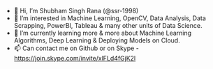 - 👋 Hi, I’m Shubham Singh Rana (@ssr-1998)
- 👀 I’m interested in Machine Learning, OpenCV, Data Analysis, Data Scrapping, PowerBI, Tableau & many other units of Data Science.
- 🌱 I’m currently learning more & more about Machine Learning Algorithms, Deep Learning & Deploying Models on Cloud.
- 📫 Can contact me on Github or on Skype - https://join.skype.com/invite/xlFLd4fGjK2l

<!---
ssr-1998/ssr-1998 is a ✨ special ✨ repository because its `README.md` (this file) appears on your GitHub profile.
You can click the Preview link to take a look at your changes.
--->
